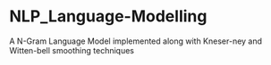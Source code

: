 # NLP_Language-Modelling
A N-Gram Language Model implemented along with Kneser-ney and Witten-bell smoothing techniques
